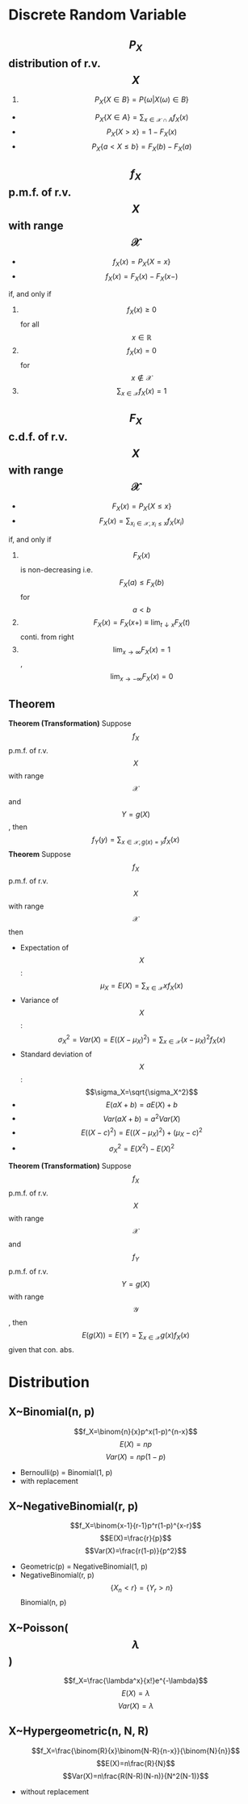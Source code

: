# Discrete Random Variable

## $$P_X$$ distribution of r.v. $$X$$
1. $$P_X\{X\in B\}=P\{\omega|X(\omega)\in B\}$$
- $$P_X\{X\in A\}=\sum_{x\in\mathcal{X}\cap A} f_X(x)$$
- $$P_X\{X>x\}=1-F_X(x)$$
- $$P_X\{a<X\leq b\}=F_X(b)-F_X(a)$$
## $$f_X$$ p.m.f. of r.v. $$X$$ with range $$\mathcal{X}$$
- $$f_X(x)=P_X\{X=x\}$$
- $$f_X(x)=F_X(x)-F_X(x-)$$

if, and only if

1. $$f_X(x)\geq0$$ for all $$x\in\mathbb{R}$$
2. $$f_X(x)=0$$ for $$x\notin\mathcal{X}$$
3. $$\sum_{x\in\mathcal{X}}f_X(x)=1$$
## $$F_X$$ c.d.f. of r.v. $$X$$ with range $$\mathcal{X}$$
- $$F_X(x)=P_X\{X\leq x\}$$
- $$F_X(x)=\sum_{x_i\in\mathcal{X}, x_i\leq x}f_X(x_i)$$

if, and only if

1. $$F_X(x)$$ is non-decreasing i.e. $$F_X(a)\leq F_X(b)$$ for $$a<b$$
2. $$F_X(x)=F_X(x+)\equiv\displaystyle\lim_{t\downarrow x}F_X(t)$$ conti. from right
3. $$\displaystyle\lim_{x\rightarrow\infty}F_X(x)=1$$, $$\displaystyle\lim_{x\rightarrow-\infty}F_X(x)=0$$
## Theorem

**Theorem (Transformation)**
Suppose $$f_X$$ p.m.f. of r.v. $$X$$ with range $$\mathcal{X}$$ and $$Y=g(X)$$, then
$$f_Y(y)=\displaystyle\sum_{x\in\mathcal{X}, g(x)=y}f_X(x)$$
**Theorem**
Suppose $$f_X$$ p.m.f. of r.v. $$X$$ with range $$\mathcal{X}$$ then

- Expectation of $$X$$: $$\mu_X=E(X)=\sum_{x\in\mathcal{X}}xf_X(x)$$
- Variance of $$X$$: $$\sigma_X^2=Var(X)=E\left((X-\mu_X)^2\right)=\sum_{x\in\mathcal{X}}(x-\mu_X)^2f_X(x)$$
- Standard deviation of $$X$$: $$\sigma_X=\sqrt{\sigma_X^2}$$
- $$E(aX+b)=aE(X)+b$$
- $$Var(aX+b)=a^2Var(X)$$
- $$E\left((X-c)^2\right)=E\left((X-\mu_X)^2\right)+(\mu_X-c)^2$$
- $$\sigma_X^2=E(X^2)-E(X)^2$$

**Theorem (Transformation)**
Suppose $$f_X$$ p.m.f. of r.v. $$X$$ with range $$\mathcal{X}$$ and $$f_Y$$ p.m.f. of r.v. $$Y=g(X)$$ with range $$\mathcal{Y}$$, then
$$E(g(X))=E(Y)=\displaystyle\sum_{x\in\mathcal{X}}g(x)f_X(x)$$
given that con. abs.

# Distribution
## X~Binomial(n, p)

$$f_X=\binom{n}{x}p^x(1-p)^{n-x}$$
$$E(X)=np$$
$$Var(X)=np(1-p)$$

- Bernoulli(p) = Binomial(1, p)
- with replacement
## X~NegativeBinomial(r, p)

$$f_X=\binom{x-1}{r-1}p^r(1-p)^{x-r}$$
$$E(X)=\frac{r}{p}$$
$$Var(X)=\frac{r(1-p)}{p^2}$$

- Geometric(p) = NegativeBinomial(1, p)
- NegativeBinomial(r, p) $$\{X_n<r\}=\{Y_r>n\}$$ Binomial(n, p)
## X~Poisson($$\lambda$$)

$$f_X=\frac{\lambda^x}{x!}e^{-\lambda}$$
$$E(X)=\lambda$$
$$Var(X)=\lambda$$

## X~Hypergeometric(n, N, R)

$$f_X=\frac{\binom{R}{x}\binom{N-R}{n-x}}{\binom{N}{n}}$$
$$E(X)=n\frac{R}{N}$$
$$Var(X)=n\frac{R(N-R)(N-n)}{N^2(N-1)}$$

- without replacement

